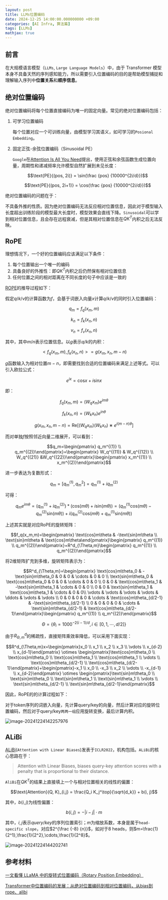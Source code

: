 ```yaml
---
layout: post
title: LLMs位置编码
date: 2024-12-25 14:00:00.000000000 +09:00
categories: [AI Infra, 算法篇]
tags: [LLMs]
mathjax: true
---
```


## 前言

在大规模语言模型（`LLMs`, `Large Language Models`）中，由于 Transformer 模型本身不具备天然的序列感知能力，所以需要引入位置编码的目的是帮助模型捕捉和理解输入序列中**位置关系**和**顺序信息**。

## 绝对位置编码

绝对位置编码将每个位置直接编码为唯一的固定向量。常见的绝对位置编码包括：

1. 可学习位置编码

   每个位置对应一个可训练向量，由模型学习其语义，如可学习的`Posional Embedding`。

2. 固定正弦-余弦位置编码（Sinusoidal PE）

   `Google`在[Attention Is All You Need](https://arxiv.org/pdf/1706.03762)提出，使用正弦和余弦函数生成位置向量，周期性和递减频率允许模型自然扩展到未见长度：

   $$\text{PE}{(pos, 2i)} = \sin(\frac {pos} {10000^{2i/d}})$$

   $$\text{PE}{(pos, 2i+1)} = \cos(\frac {pos} {10000^{2i/d}})$$

绝对位置编码的问题在于：

不具备外推的性质。因为绝对位置编码无法反应相对位置信息，因此对于模型输入长度超出训练阶段的模型最大长度时，模型效果会直线下降。`Sinusoidal`可以学到相对位置信息，且会存在远程衰减，但是其相对位置信息在$QK^T$内积之后无法反映。

## RoPE

理想情况下，一个好的位置编码应该满足以下条件：

1. 每个位置输出一个唯一的编码
2. 具备良好的外推性：即$QK^T$内积之后仍然保有相对位置信息
3. 任何位置之间的相对距离在不同长度的句子中应该是一致的

[ROPE](https://arxiv.org/pdf/2104.09864)的推导过程如下：

假定$q/k/v$的计算函数为$f$，会基于词嵌入向量$x$计算$q/k/v$的同时引入位置编码：

$$q_m=f_q(x_m, m)$$

$$k_n=f_k(x_n, n)$$

$$v_n=f_v(x_n, n)$$

其中，其中$m/n$表示位置信息。以$g$表示$q/k$的内积：

$$<f_q(x_m,m),f_k(x_n,n)>=g(x_m,x_n,m-n)$$

$g$函数输入为相对位置$m-n$，即需要找到合适的位置编码来满足上述等式。可以引入欧拉公式：

$$e^{ix}=\text{cos}x+i\text{sin}x$$

即：

$$f_q(x_m, m) = (W_qx_m)e^{imθ}$$

$$f_k(x_n, n) = (W_kx_n)e^{inθ}$$

$$g(x_m, x_n, m − n) = \text{Re}[(W_qx_m)(W_kx_n) ∗ e^{i(m−n)θ}]$$

而对单独$f$按照邻近向量二维展开，可以看到：

$$q_m=\begin{pmatrix} q_m^{(1)} \\ q_m^{(2)}\end{pmatrix}=\begin{pmatrix} W_q^{(11)} & W_q^{(12)} \\ W_q^{(21)} &W_q^{(22)}\end{pmatrix}\begin{pmatrix} x_m^{(1)} \\ x_m^{(2)}\end{pmatrix}$$ 

进一步表达为复数形式：

$$q_m=[q_m^{(1)},q_m^{2}]=q_m^{(1)}+iq_m^{(2)}$$

可得：

$$q_me^{im\theta}=(q_m^{(1)}+iq_m^{(2)})*(\text{cos}(m\theta)+i\text{sin}(m\theta))=(q_m^{(1)}\text{cos}(m\theta)-q_m^{(2)}\text{sin}(m\theta))+i(q_m^{(2)}\text{cos}(m\theta)+q_m^{(1)}\text{sin}(m\theta))$$

上述其实就是对应RoPE的旋转矩阵：

$$f_q(x_m,m)=\begin{pmatrix} \text{cos}m\theta & -\text{sin}m\theta \\ \text{sin}m\theta & \text{cos}m\theta\end{pmatrix}\begin{pmatrix} q_m^{(1)} \\ q_m^{(2)}\end{pmatrix}=R^d_{\Theta,m}\begin{pmatrix} q_m^{(1)} \\ q_m^{(2)}\end{pmatrix}$$

将2维矩阵扩充到多维，旋转矩阵表示为：

$$R^d_{\Theta,m}=\begin{pmatrix} \text{cos}m\theta_0 & -\text{sin}m\theta_0 & 0 & 0 & \cdots & 0 & 0 \\ \text{sin}m\theta_0 & \text{cos}m\theta_0 & 0 & 0 & \cdots & 0 & 0 \\ 0 & 0 & \text{cos}m\theta_1 & -\text{sin}m\theta_1 & \cdots & 0 & 0 \\ 0 & 0 & \text{sin}m\theta_1 & \text{cos}m\theta_1 & \cdots & 0 & 0\\ \vdots & \vdots & \vdots & \vdots & \ddots & \vdots & \vdots \\ 0 & 0 & 0 & 0 & \cdots & \text{cos}m\theta_{d/2-1} & -\text{sin}m\theta_{d/2-1} \\ 0 & 0 & 0 & 0 & \cdots & \text{sin}m\theta_{d/2-1} & \text{cos}m\theta_{d/2-1}\end{pmatrix}\begin{pmatrix} q_m^{(1)} \\ q_m^{(2)}\end{pmatrix}$$

$$\Theta=\{\theta_i=1000^{-2(i-1)/d},i\in[0,1,\cdots,d/2] \}$$

由于$R^d_{\Theta,m}$的稀疏性，直接矩阵乘效率降低，可以采用下面实现：

$$R^d_{\Theta,m}x=\begin{pmatrix}x_0 \\ x_1 \\ x_2 \\ x_3 \\ \vdots \\ x_{d-2} \\ x_{d-1}\end{pmatrix} \otimes \begin{pmatrix}\text{cos}m\theta_0 \\ \text{cos}m\theta_0 \\ \text{cos}m\theta_1 \\ \text{cos}m\theta_1 \\ \vdots \\ \text{cos}m\theta_{d/2-1} \\ \text{cos}m\theta_{d/2-1}\end{pmatrix}+\begin{pmatrix}-x_1 \\ x_0 \\ -x_3 \\ x_2 \\ \vdots \\ -x_{d-1} \\ x_{d-2}\end{pmatrix} \otimes \begin{pmatrix}\text{sin}m\theta_0 \\ \text{sin}m\theta_0 \\ \text{sin}m\theta_1 \\ \text{sin}m\theta_1 \\ \vdots \\ \text{sin}m\theta_{d/2-1} \\ \text{sin}m\theta_{d/2-1}\end{pmatrix}$$

因此，RoPE的的计算过程如下：

对于token序列的词嵌入向量，先计算query/key的向量，然后计算对应的旋转位置编码，然后对于query/key`两两一组`应用旋转变换，最后计算内积。

![image-20241224142257976](https://cdn.jsdelivr.net/gh/ZhengWG/Imgs_blog//2024-12-25-LLMs%25E4%25BD%258D%25E7%25BD%25AE%25E7%25BC%2596%25E7%25A0%2581/image-20241224142257976.png)

## ALiBi

[ALiBi](https://arxiv.org/pdf/2108.12409)(`Attention with Linear Biases`)发表于`ICLR2022`，机构包括。`ALiBi`的核心思路在于：

> Attention with Linear Biases, biases query-key attention scores with a penalty that is proportional to their distance.

`AliBi`在$QK^T$的结果上直接填上一个与相对位置相关的线性的偏置：

$$\text{Attention}(Q, K)_{i,j} = \frac{Q_i K_j^\top}{\sqrt{d_k}} + b(i, j)$$

其中，$b(i,j)$为线性偏置：

$$b(i,j)=-|i-j| \cdot m$$

其中，$i,j$表示$query/key$的序列位置索引；$m$为缩放系数，本身是属于`head-specific slope`，对应$2^{\frac {-8} {n}}$，如对于8 heads，则$m=\frac{1}{2^1},\frac{1}{2^2},\cdots,\frac{1}{2^8}$。

![image-20241224144202741](https://cdn.jsdelivr.net/gh/ZhengWG/Imgs_blog//2024-12-25-LLMs%25E4%25BD%258D%25E7%25BD%25AE%25E7%25BC%2596%25E7%25A0%2581/image-20241224144202741.png)

## 参考材料

[一文看懂 LLaMA 中的旋转式位置编码（Rotary Position Embedding）](https://zhuanlan.zhihu.com/p/642884818)

[Transformer中位置编码的发展：从绝对位置编码到相对位置编码，从bias到rope、alibi](https://zhuanlan.zhihu.com/p/672185184)

